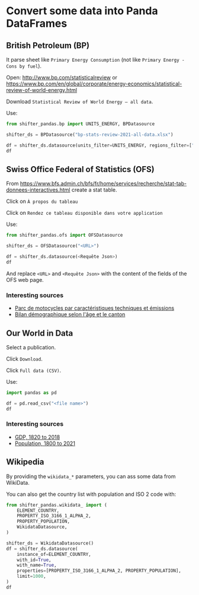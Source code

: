 # Convert some data into Panda DataFrames

## British Petroleum (BP)

It parse sheet like `Primary Energy Consumption` (not like `Primary Energy - Cons by fuel`).

Open: http://www.bp.com/statisticalreview
or https://www.bp.com/en/global/corporate/energy-economics/statistical-review-of-world-energy.html

Download `Statistical Review of World Energy – all data`.

Use:

```python
from shifter_pandas.bp import UNITS_ENERGY, BPDatasource

shifter_ds = BPDatasource("bp-stats-review-2021-all-data.xlsx")

df = shifter_ds.datasource(units_filter=UNITS_ENERGY, regions_filter=["Switzerland"])
df
```

## Swiss Office Federal of Statistics (OFS)

From https://www.bfs.admin.ch/bfs/fr/home/services/recherche/stat-tab-donnees-interactives.html
create a stat table.

Click on `À propos du tableau`

Click on `Rendez ce tableau disponible dans votre application`

Use:

```python
from shifter_pandas.ofs import OFSDatasource

shifter_ds = OFSDatasource("<URL>")

df = shifter_ds.datasource(<Requête Json>)
df
```

And replace `<URL>` and `<Requête Json>` with the content of the fields of the OFS web page.

### Interesting sources

- [Parc de motocycles par caractéristiques techniques et émissions](https://www.pxweb.bfs.admin.ch/pxweb/fr/px-x-1103020100_165/-/px-x-1103020100_165.px/)
- [Bilan démographique selon l'âge et le canton](https://www.pxweb.bfs.admin.ch/pxweb/fr/px-x-0102020000_104/-/px-x-0102020000_104.px/)

## Our World in Data

Select a publication.

Click `Download`.

Click `Full data (CSV)`.

Use:

```python
import pandas as pd

df = pd.read_csv("<file name>")
df
```

### Interesting sources

- [GDP, 1820 to 2018](https://ourworldindata.org/grapher/gdp-world-regions-stacked-area)
- [Population, 1800 to 2021](https://ourworldindata.org/grapher/population-since-1800)

## Wikipedia

By providing the `wikidata_*` parameters, you can ass some data from WikiData.

You can also get the country list with population and ISO 2 code with:

```python
from shifter_pandas.wikidata_ import (
    ELEMENT_COUNTRY,
    PROPERTY_ISO_3166_1_ALPHA_2,
    PROPERTY_POPULATION,
    WikidataDatasource,
)

shifter_ds = WikidataDatasource()
df = shifter_ds.datasource(
    instance_of=ELEMENT_COUNTRY,
    with_id=True,
    with_name=True,
    properties=[PROPERTY_ISO_3166_1_ALPHA_2, PROPERTY_POPULATION],
    limit=1000,
)
df
```
